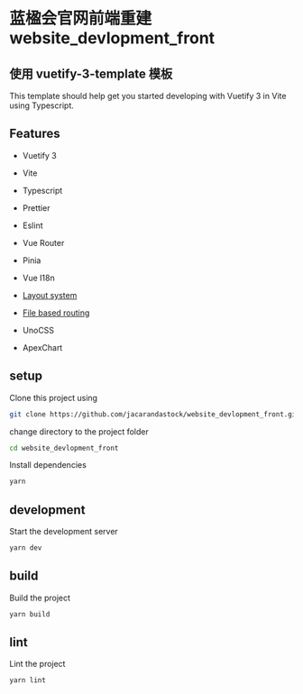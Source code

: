 # 蓝楹会官网前端重建 website_devlopment_front


## 使用 vuetify-3-template 模板

This template should help get you started developing with Vuetify 3 in Vite using Typescript.

## Features

-   Vuetify 3
-   Vite
-   Typescript
-   Prettier
-   Eslint

-   Vue Router
-   Pinia
-   Vue I18n
-   [Layout system](https://github.com/JohnCampionJr/vite-plugin-vue-layouts)
-   [File based routing](https://github.com/hannoeru/vite-plugin-pages)
-   UnoCSS
-   ApexChart

## setup

Clone this project using

```bash
git clone https://github.com/jacarandastock/website_devlopment_front.git
```

change directory to the project folder

```bash
cd website_devlopment_front
```

Install dependencies

```bash
yarn
```

## development

Start the development server

```bash
yarn dev
```

## build

Build the project

```bash
yarn build

```

## lint

Lint the project

```bash
yarn lint
```
